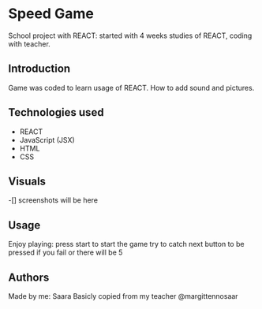 # Speed Game

School project with REACT: started with 4 weeks studies of REACT, coding with teacher.

## Introduction

Game was coded to learn usage of REACT.
How to add sound and pictures.

## Technologies used

- REACT
- JavaScript (JSX)
- HTML
- CSS

## Visuals

-[] screenshots will be here

## Usage

Enjoy playing:
press start to start the game
try to catch next button to be pressed
if you fail or there will be 5

## Authors

Made by me: Saara
Basicly copied from my teacher @margittennosaar
